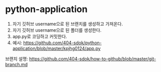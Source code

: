 # python-application

1. 자기 깃허브 username으로 된 브랜치를 생성하고 가져온다.
2. 자기 깃허브 username으로 된 폴더를 생성한다.
3. app.py로 코딩하고 커밋한다.
0. 예시: https://github.com/404-sdok/python-application/blob/master/kpjhg0124/app.py

브랜치 설명: https://github.com/404-sdok/how-to-github/blob/master/git-branch.md
